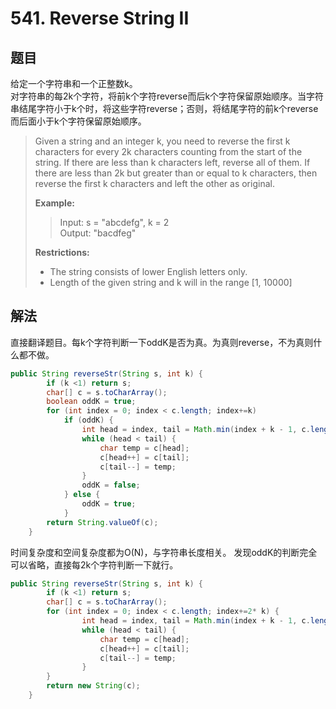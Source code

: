 # 541. Reverse String II

## 题目

给定一个字符串和一个正整数k。  
对字符串的每2k个字符，将前k个字符reverse而后k个字符保留原始顺序。当字符串结尾字符小于k个时，将这些字符reverse；否则，将结尾字符的前k个reverse而后面小于k个字符保留原始顺序。

>Given a string and an integer k, you need to reverse the first k characters for every 2k characters counting from the start of the string. If there are less than k characters left, reverse all of them. If there are less than 2k but greater than or equal to k characters, then reverse the first k characters and left the other as original.
>
>**Example:**
>
>>Input: s = "abcdefg", k = 2  
>>Output: "bacdfeg"
>
>**Restrictions:**
>
> - The string consists of lower English letters only.
> - Length of the given string and k will in the range [1, 10000]

## 解法

直接翻译题目。每k个字符判断一下oddK是否为真。为真则reverse，不为真则什么都不做。

```java
public String reverseStr(String s, int k) {
        if (k <1) return s;
        char[] c = s.toCharArray();
        boolean oddK = true;
        for (int index = 0; index < c.length; index+=k)
            if (oddK) {
                int head = index, tail = Math.min(index + k - 1, c.length - 1);
                while (head < tail) {
                    char temp = c[head];
                    c[head++] = c[tail];
                    c[tail--] = temp;
                }
                oddK = false;
            } else {
                oddK = true;
            }
        return String.valueOf(c);
    }
```

时间复杂度和空间复杂度都为O(N)，与字符串长度相关。
发现oddK的判断完全可以省略，直接每2k个字符判断一下就行。

```java
public String reverseStr(String s, int k) {
        if (k <1) return s;
        char[] c = s.toCharArray();
        for (int index = 0; index < c.length; index+=2* k) {
                int head = index, tail = Math.min(index + k - 1, c.length - 1);
                while (head < tail) {
                    char temp = c[head];
                    c[head++] = c[tail];
                    c[tail--] = temp;
                }
        }
        return new String(c);
    }
```
